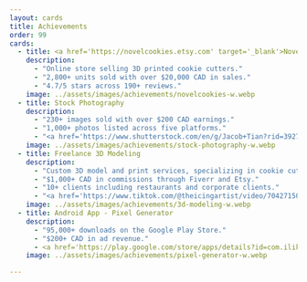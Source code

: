 ```yaml
---
layout: cards
title: Achievements
order: 99
cards:
  - title: <a href='https://novelcookies.etsy.com' target='_blank'>NovelCookies Small Business</a>
    description:
      - "Online store selling 3D printed cookie cutters."
      - "2,800+ units sold with over $20,000 CAD in sales."
      - "4.7/5 stars across 190+ reviews."
    image: ../assets/images/achievements/novelcookies-w.webp
  - title: Stock Photography
    description:
      - "230+ images sold with over $200 CAD earnings."
      - "1,000+ photos listed across five platforms."
      - "<a href='https://www.shutterstock.com/en/g/Jacob+Tian?rid=392778963' target='_blank'>Shutterstock</a>, <a href='https://www.istockphoto.com/portfolio/jacobtian' target='_blank'>iStock</a>, <a href='https://www.dreamstime.com/jacobtian2_info' target='_blank'>Dreamstime</a>, <a href='https://stock.adobe.com/ca/contributor/211564540/Jacob%20Tian' target='_blank'>Adobe Stock</a>, <a href='https://www.alamy.com/search/imageresults.aspx?pl=1&plno=1228358' target='_blank'>Alamy</a>"
    image: ../assets/images/achievements/stock-photography-w.webp
  - title: Freelance 3D Modeling
    description:
      - "Custom 3D model and print services, specializing in cookie cutters."
      - "$1,000+ CAD in commissions through Fiverr and Etsy."
      - "10+ clients including restaurants and corporate clients."
      - "<a href='https://www.tiktok.com/@theicingartist/video/7042715019083140357' target='_blank'>Featured by a TikTok creator</a> with 1.3M+ followers"
    image: ../assets/images/achievements/3d-modeling-w.webp
  - title: Android App - Pixel Generator
    description:
      - "95,000+ downloads on the Google Play Store."
      - "$200+ CAD in ad revenue."
      - <a href='https://play.google.com/store/apps/details?id=com.ilike.pixelgenerator' target='_blank'>Google Play Store listing</a>
    image: ../assets/images/achievements/pixel-generator-w.webp

---
```

